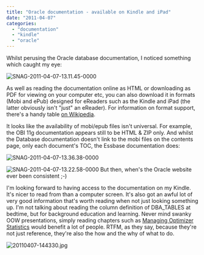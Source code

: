 ```yaml
---
title: "Oracle documentation - available on Kindle and iPad"
date: "2011-04-07"
categories: 
  - "documentation"
  - "kindle"
  - "oracle"
---
```


Whilst perusing the Oracle database documentation, I noticed something which caught my eye:

![](/images/rnm1978/snag-2011-04-07-13-11-45-0000.png "SNAG-2011-04-07-13.11.45-0000")

As well as reading the documentation online as HTML or downloading as PDF for viewing on your computer etc, you can also download it in formats (Mobi and ePub) designed for eReaders such as the Kindle and iPad (the latter obviously isn't "just" an eReader). For information on format support, there's a handy table [on Wikipedia](http://en.wikipedia.org/wiki/Comparison_of_e-book_formats#Supporting_Hardware).

It looks like the availability of mobi/epub files isn't universal. For example, the OBI 11g documentation appears still to be HTML & ZIP only. And whilst the Database documentation doesn't link to the mobi files on the contents page, only each document's TOC, the Essbase documentation does:

![](/images/rnm1978/snag-2011-04-07-13-36-38-0000.png "SNAG-2011-04-07-13.36.38-0000")

![](/images/rnm1978/snag-2011-04-07-13-22-58-0000.png "SNAG-2011-04-07-13.22.58-0000") But then, when's the Oracle website ever been consistent ;-)

I'm looking forward to having access to the documentation on my Kindle. It's nicer to read from than a computer screen. It's also got an awful lot of very good information that's worth reading when not just looking something up. I'm not talking about reading the column definition of DBA\_TABLES at bedtime, but for background education and learning. Never mind swanky OOW presentations, simply reading chapters such as [Managing Optimizer Statistics](http://download.oracle.com/docs/cd/B28359_01/server.111/b28274/stats.htm#i13546) would benefit a lot of people. RTFM, as they say, because they're not just reference, they're also the how and the why of what to do.

![](http://rnm1978.files.wordpress.com/2011/04/20110407-144330.jpg?w=768 "20110407-144330.jpg")
